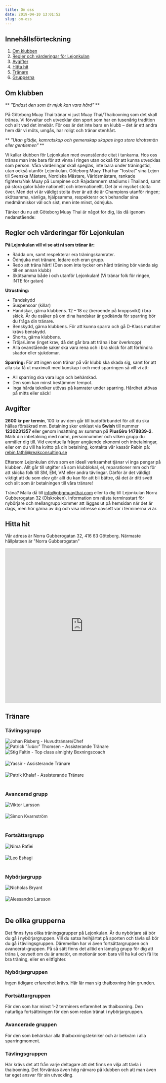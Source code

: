 ```yaml
---
title: Om oss
date: 2019-04-10 13:01:52
slug: om-oss
---
```


## Innehållsförteckning
1. [Om klubben](#om-klubben)
2. [Regler och värderingar för Lejonkulan](#regler)
3. [Avgifter](#avgifter)
4. [Hitta hit](#hitta-hit)
5. [Tränare](#tranare)
6. [Grupperna](#grupperna)

<a name="om-klubben"></a>
## Om klubben

**
*”Endast den som är mjuk kan vara hård”*
**

På Göteborg Muay Thai tränar vi just Muay Thai/Thaiboxning som det skall tränas. Vi förvaltar och utvecklar den sport som har en tusenårig tradition och allt vad det innebär. För oss är det inte bara en klubb – det är ett andra hem där vi möts, umgås, har roligt och tränar stenhårt.

**
*”Utan glädje, kamratskap och gemenskap skapas inga stora idrottsmän eller gentlemen”*
**

Vi kallar klubben för Lejonkulan med ovanstående citat i tankarna. Hos oss tränas man inte bara för att vinna i ringen utan också för att kunna utvecklas som person. Våra värderingar skall speglas, inte bara under träningstid, utan också utanför Lejonkulan.
Göteborg Muay Thai har ”fostrat” sina Lejon till Svenska Mästare, Nordiska Mästare, Världsmästare, rankade fighters/Nak Muay på Lumpinee och Rajadamnern stadiums i Thailand, samt på stora galor både nationellt och internationellt. Det är vi mycket stolta över. Men det vi är väldigt stolta över är att de är Champions utanför ringen; skötsamma, vänliga, hjälpsamma, respekterar och behandlar sina medmänniskor väl och sist, men inte minst, ödmjuka.

Tänker du nu att  Göteborg Muay Thai är något för dig, läs då igenom nedanstående:

<a name="regler"></a>
## Regler och värderingar för Lejonkulan

**På Lejonkulan vill vi se att ni som tränar är:**
- Rädda om, samt respekterar era träningskamrater.
- Ödmjuka mot tränare, ledare och eran grupp.
- Redo att träna hårt! (Den som inte tycker om hård träning bör vända sig till en annan klubb)
- Skötsamma både i och utanför Lejonkulan! (Vi tränar folk för ringen, INTE för gatan)

**Utrustning:**
- Tandskydd
- Suspensoar (killar)
- Handskar, gärna klubbens. 12 – 18 oz (beroende på kroppsvikt) i bra skick. Är du osäker på om dina handskar är godkända för sparring bör du fråga din tränare.
- Benskydd, gärna klubbens. För att kunna sparra och gå D-Klass matcher krävs benskydd.
- Shorts, gärna klubbens.
- Tröja/Linne (inget krav, då det går bra att träna i bar överkropp)
- Alla ovanstående saker ska vara rena och i bra skick för att förhindra skador eller sjukdomar.

**Sparring:**
För att ingen som tränar på vår klubb ska skada sig, samt för att alla ska få ut maximalt med kunskap i och med sparringen så vill vi att:

- All sparring ska vara lugn och behärskad.
- Den som kan minst bestämmer tempot.
- Inga hårda tekniker utövas på kamrater under sparring. Hårdhet utövas på mitts eller säck!

<a name="avgifter"></a>
## Avgifter

**2600 kr per termin**, 100 kr av dem går till budoförbundet för att du ska hållas försäkrad mm.
Betalning sker enklast via **Swish** till nummer **1230231357** eller genom insättning av summan på **PlusGiro 1478839-2**. Märk din inbetalning med namn, personnummer och vilken grupp du anmäler dig till. Vid eventuella frågor angående ekonomi och inbetalningar, eller om du vill ha kvitto på din betalning, kontakta vår kassör Rebin på: rebin.fathli@reakconsulting.se

Eftersom Lejonkulan drivs som en ideell verksamhet tjänar vi inga pengar på klubben. Allt går till utgifter så som klubblokal, el, reparationer mm och för att skicka folk till SM, EM, VM eller andra tävlingar. Därför är det väldigt viktigt att du som elev gör allt du kan för att bli bättre, då det är ditt svett och slit som är betalningen till våra tränare!

Träna? Maila då till info@gbgmuaythai.com eller ta dig till Lejonkulan Norra Gubberogatan 32 (Olskroken). Information om nästa terminsstart för nybörjare och mellangrupp kommer att läggas ut på hemsidan när det är dags, men hör gärna av dig och visa intresse oavsett var i terminerna vi är.

<a name="hitta-hit"></a>
## Hitta hit

Vår adress är Norra Gubberogatan 32, 416 63 Göteborg. Närmaste hållplatsen är "Norra Gubberogatan"

<div class="mapouter">
	<div class="gmap_canvas">
		<iframe width="100%" height="500" id="gmap_canvas" src="https://maps.google.com/maps?q=lejonkulan%20g%C3%B6teborg%20muay&t=&z=13&ie=UTF8&iwloc=&output=embed" frameborder="0" scrolling="no" marginheight="0" marginwidth="0"></iframe>
		<a href="https://www.emojilib.com"></a>
	</div>
</div>

<a name="tranare"></a>
## Tränare

### Tävlingsgrupp

<div class="trainer">
    <img src="index/risberg.jpg" alt="Johan Risberg - Huvudtränare/Chef">
</div>
<div class="trainer">
    <img src="index/thomsen-khru.jpg" alt="Patrick ”ลิงน้อย” Thomsen – Assisterande Tränare">
</div>
<div class="trainer" style="padding-bottom: 20px">
    <img src="index/stig.jpg" alt="Stig Faltin - Top class almighty Boxningscoach">
</div>
<div class="trainer" style="padding-bottom: 20px">
    <img src="index/yassir.jpg" alt="Yassir - Assisterande Tränare">
</div>
<div class="trainer" style="padding-bottom: 20px">
    <img src="index/patrik.jpg" alt="Patrik Khalaf - Assisterande Tränare">
</div>
<div style="clear:both"></div>

### Avancerad grupp

<div class="trainer" style="padding-bottom: 20px">
    <img src="index/viktor.jpg" alt="Viktor Larsson">
</div>
<div class="trainer" style="padding-bottom: 20px">
    <img src="index/simon.jpg" alt="Simon Kvarnström">
</div>
<div style="clear:both"></div>

### Fortsättargrupp

<div class="trainer" style="padding-bottom: 20px">
    <img src="index/nima.jpg" alt="Nima Rafiei">
</div>
<div class="trainer" style="padding-bottom: 20px">
    <img src="index/leo.jpg" alt="Leo Eshagi">
</div>
<div style="clear:both"></div>

### Nybörjargrupp

<div class="trainer" style="padding-bottom: 20px">
    <img src="index/nicholas.jpg" alt="Nicholas Bryant">
</div>
<div class="trainer" style="padding-bottom: 20px">
    <img src="index/alessandro.jpg" alt="Alessandro Larsson">
</div>
<div style="clear:both"></div>

<a name="grupperna"></a>
## De olika grupperna

Det finns fyra olika träningsgrupper på Lejonkulan. Är du nybörjare så bör du gå i nybörjargruppen. Vill du satsa helhjärtat på sporten och tävla så bör du gå i tävlingsgruppen. Däremellan har vi även fortsättargruppen och avancerat-gruppen. På så sätt finns det alltid en lämplig grupp för dig att träna i, oavsett om du är amatör, en motionär som bara vill ha kul och få lite bra träning, eller en elitfighter.

### Nybörjargruppen

Ingen tidigare erfarenhet krävs. Här lär man sig thaiboxning från grunden.

### Fortsättargruppen

För den som har minst 1-2 terminers erfarenhet av thaiboxning. Den naturliga fortsättningen för den som redan tränat i nybörjargruppen.

### Avancerade gruppen

För den som behärskar alla thaiboxningstekniker och är bekväm i alla sparringmoment.

### Tävlingsgruppen

Här krävs det att från varje deltagare att det finns en vilja att tävla i thaiboxning. Det förväntas även hög närvaro på klubben och att man även tar eget ansvar för sin utveckling.